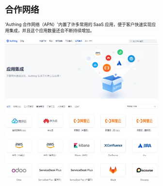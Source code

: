 # 合作网络

'Authing 合作网络（APN）'内置了许多常用的 SaaS 应用，便于客户快速实现应用集成，并且这个应用数量还会不断持续增加。

![](../images/app-market.jpg)
